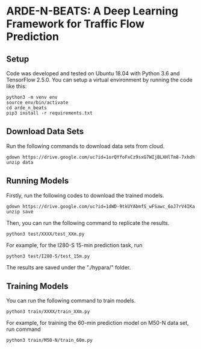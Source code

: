 # ARDE-N-BEATS: A Deep Learning Framework for Traffic Flow Prediction
## Setup
Code was developed and tested on Ubuntu 18.04 with Python 3.6 and TensorFlow 2.5.0. You can setup a virtual environment by running the code like this:
```
python3 -m venv env
source env/bin/activate
cd arde_n_beats
pip3 install -r requirements.txt
```
## Download Data Sets
Run the following commands to download data sets from cloud.
```
gdown https://drive.google.com/uc?id=1orQYfoFxCz9sxG7WIjBLXHlTm8-7xhdh
unzip data
```
## Running Models
Firstly, run the following codes to download the trained models.
```
gdown https://drive.google.com/uc?id=1dWD-9tkUYAbmfS_wFSawc_6oJ7rV4IKa
unzip save
```
Then, you can run the following command to replicate the results.
```
python3 test/XXXX/test_XXm.py
```
For example, for the I280-S 15-min prediction task, run
```
python3 test/I280-S/test_15m.py
```
The results are saved under the "./hypara/" folder.
## Training Models
You can run the following command to train models.
```
python3 train/XXXX/train_XXm.py
```
For example, for training the 60-min prediction model on M50-N data set, run command
```
python3 train/M50-N/train_60m.py
```
